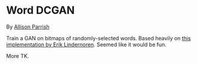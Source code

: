 # Word DCGAN

By [Allison Parrish](http://www.decontextualize.com/)

Train a GAN on bitmaps of randomly-selected words. Based heavily on [this
implementation by Erik
Lindernoren](https://github.com/eriklindernoren/Keras-GAN/blob/master/dcgan/dcgan.py).
Seemed like it would be fun.

More TK.
